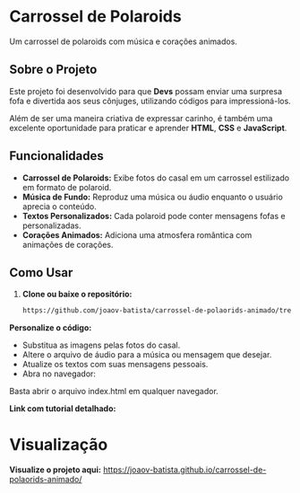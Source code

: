 # **Carrossel de Polaroids**

Um carrossel de polaroids com música e corações animados.

## **Sobre o Projeto**

Este projeto foi desenvolvido para que **Devs** possam enviar uma surpresa fofa e divertida aos seus cônjuges, utilizando códigos para impressioná-los. 

Além de ser uma maneira criativa de expressar carinho, é também uma excelente oportunidade para praticar e aprender **HTML**, **CSS** e **JavaScript**.


## **Funcionalidades**

- **Carrossel de Polaroids:** Exibe fotos do casal em um carrossel estilizado em formato de polaroid.
- **Música de Fundo:** Reproduz uma música ou áudio enquanto o usuário aprecia o conteúdo.
- **Textos Personalizados:** Cada polaroid pode conter mensagens fofas e personalizadas.
- **Corações Animados:** Adiciona uma atmosfera romântica com animações de corações.

## **Como Usar**

1. **Clone ou baixe o repositório:**  
   ```bash
   https://github.com/joaov-batista/carrossel-de-polaorids-animado/tree/main

  **Personalize o código:**
  - Substitua as imagens pelas fotos do casal.
  - Altere o arquivo de áudio para a música ou mensagem que desejar.
  - Atualize os textos com suas mensagens pessoais.
  - Abra no navegador:
    
  Basta abrir o arquivo index.html em qualquer navegador.
  
  **Link com tutorial detalhado:**

  # **Visualização**
  **Visualize o projeto aqui:** https://joaov-batista.github.io/carrossel-de-polaorids-animado/
